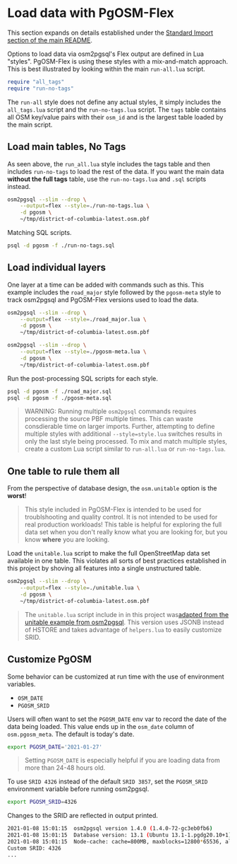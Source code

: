 # Load data with PgOSM-Flex

This section expands on details established under the
[Standard Import section of the main README](README.md).


Options to load data via osm2pgsql's Flex output are defined in Lua "styles".
PgOSM-Flex is using these styles with a mix-and-match approach.
This is best illustrated by looking within the main `run-all.lua` script.

```lua
require "all_tags"
require "run-no-tags"
```

The `run-all` style does not define any actual styles, it simply includes the `all_tags.lua` script and the `run-no-tags.lua` script.
The `tags` table contains all OSM key/value
pairs with their `osm_id` and is the largest table loaded by the main script.


## Load main tables, No Tags

As seen above, the `run_all.lua` style includes the tags table and then includes
`run-no-tags` to load the rest of the data.  If you want the main data
**without the full tags** table, use the `run-no-tags.lua` and `.sql` scripts instead.


```bash
osm2pgsql --slim --drop \
    --output=flex --style=./run-no-tags.lua \
    -d pgosm \
    ~/tmp/district-of-columbia-latest.osm.pbf
```

Matching SQL scripts.

```bash
psql -d pgosm -f ./run-no-tags.sql
```


## Load individual layers

One layer at a time can be added with commands such as this.  This example includes
the `road_major` style followed by the `pgosm-meta` style to track osm2pgsql
and PgOSM-Flex versions used to load the data.

```bash
osm2pgsql --slim --drop \
    --output=flex --style=./road_major.lua \
    -d pgosm \
    ~/tmp/district-of-columbia-latest.osm.pbf
```
```bash
osm2pgsql --slim --drop \
    --output=flex --style=./pgosm-meta.lua \
    -d pgosm \
    ~/tmp/district-of-columbia-latest.osm.pbf
```

Run the post-processing SQL scripts for each style.

```bash
psql -d pgosm -f ./road_major.sql
psql -d pgosm -f ./pgosm-meta.sql
```

> WARNING:  Running multiple `osm2pgsql` commands requires processing the source PBF multiple times. This can waste consdierable time on larger imports.  Further, attempting to define multiple styles with additional `--style=style.lua` switches results in only the last style being processed.  To mix and match multiple styles, create a custom Lua script similar to `run-all.lua` or `run-no-tags.lua`.


## One table to rule them all

From the perspective of database design, the `osm.unitable` option is the **worst**!

> This style included in PgOSM-Flex is intended to be used for troublshooting and quality control.  It is not intended to be used for real production workloads! This table is helpful for exploring the full data set when you don't really know what you are looking for, but you know **where** you are looking.

Load the `unitable.lua` script to make the full OpenStreetMap data set available in
one table. This violates all sorts of best practices established in this project
by shoving all features into a single unstructured table.


```bash
osm2pgsql --slim --drop \
    --output=flex --style=./unitable.lua \
    -d pgosm \
    ~/tmp/district-of-columbia-latest.osm.pbf
```

> The `unitable.lua` script include in in this project was[adapted from the unitable example from osm2pgsql](https://github.com/openstreetmap/osm2pgsql/blob/master/flex-config/unitable.lua). This version uses JSONB instead of HSTORE and takes advantage of `helpers.lua` to easily customize SRID.


## Customize PgOSM

Some behavior can be customized at run time with the use of environment variables.

* `OSM_DATE`
* `PGOSM_SRID`

Users will often want to set the `PGOSM_DATE` env var to record the date of
the data being loaded.  This value ends up in the `osm_date` column of
`osm.pgosm_meta`.  The default is today's date.

```bash
export PGOSM_DATE='2021-01-27'
```

> Setting `PGOSM_DATE` is especially helpful if you are loading data from more than 24-48 hours old.


To use `SRID 4326` instead of the default `SRID 3857`, set the `PGOSM_SRID`
environment variable before running osm2pgsql.

```bash
export PGOSM_SRID=4326
```

Changes to the SRID are reflected in output printed.

```bash
2021-01-08 15:01:15  osm2pgsql version 1.4.0 (1.4.0-72-gc3eb0fb6)
2021-01-08 15:01:15  Database version: 13.1 (Ubuntu 13.1-1.pgdg20.10+1)
2021-01-08 15:01:15  Node-cache: cache=800MB, maxblocks=12800*65536, allocation method=11
Custom SRID: 4326
...
```

